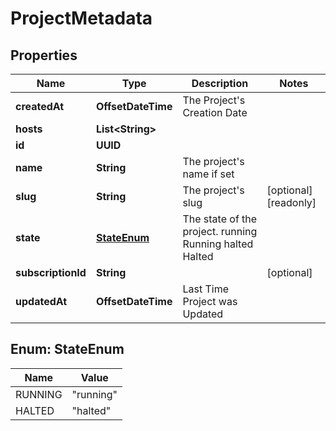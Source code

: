 

# ProjectMetadata


## Properties

Name | Type | Description | Notes
------------ | ------------- | ------------- | -------------
**createdAt** | **OffsetDateTime** | The Project&#39;s Creation Date | 
**hosts** | **List&lt;String&gt;** |  | 
**id** | **UUID** |  | 
**name** | **String** | The project&#39;s name if set | 
**slug** | **String** | The project&#39;s slug |  [optional] [readonly]
**state** | [**StateEnum**](#StateEnum) | The state of the project. running Running halted Halted | 
**subscriptionId** | **String** |  |  [optional]
**updatedAt** | **OffsetDateTime** | Last Time Project was Updated | 



## Enum: StateEnum

Name | Value
---- | -----
RUNNING | &quot;running&quot;
HALTED | &quot;halted&quot;



